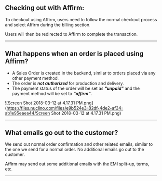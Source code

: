 ## Checking out with Affirm:

To checkout using Affirm, users need to follow the normal checkout process and select Affirm during the billing section.

Users will then be redirected to Affirm to complete the transaction.

---

## What happens when an order is placed using Affirm?

* A Sales Order is created in the backend, similar to orders placed via any other payment method.
* The order is ***not authorized*** for production and delivery.
* The payment status of the order will be set as ***"unpaid"*** and the payment method will be set to ***"affirm"***.

![Screen Shot 2018-03-12 at 4.17.31 PM.png](https://files.nuclino.com/files/e9b524e3-82df-4de2-af34-ab1e95eaea44/Screen Shot 2018-03-12 at 4.17.31 PM.png)

---

## What emails go out to the customer?

We send out normal order confirmation and other related emails, similar to the one we send for a normal order. No additional emails go out to the customer.

Affirm may send out some additional emails with the EMI split-up, terms, etc.

---